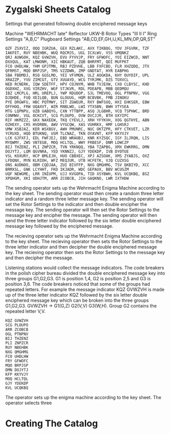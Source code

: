 # Zygalski Sheets Catalog

Settings that generated following double enciphered message keys

Machine "WEHRMACHT late"
Reflector UKW-B
Rotor Types "III II I"
Ring Settings "A,B,C"
Plugboard Settings "AB,CD,EF,GH,IJ,KL,MN,OP,QR,ST"

```
QZF ZSXVIZ, OQQ IGRZUA, GEX RZLAKC, AVX TIKBQG, YDV JFGVRK, TZF IAKFET, RUY NBEHBK, WUQ RQCMJS, UGL ICXLWV, VSS UMQNKZ
QRJ AUWGOH, KQZ GVWZVH, EVU FYVVJP, FRY GFWOFC, YOI EIZWCD, NNT DXXQUL, KAT LMWONM, XIC HBKAUT, ZQB BHRFMT, QDI MUFPKT
FCO UHDLHW, YHM GPJTMN, RBJ PZDVHE, LBB FXFCBD, FLR XHZQDQ, JTX QFRMST, MQO BRPJSP, TMS VZZDWN, ZMP GNDTAT, HYR EABPHG
SBA FBDMDJ, RSQ GGSLMO, YEI VFVMQN, ULZ AOGKDA, KHY OUYDIF, UPL XRAZZP, YVU ZIMCGT, GTV XUUAYD, WCG TYRJMK, DZS TOXVCL
NED RCNERK, IQW SDETFF, HPV COJNYM, WHB TVJEXW, CXO CLBYSC, KHD OGDXHZ, XXG VIRZHV, WGF STJKVR, RDL PDEAPB, MBB QEDMQU
IBZ LMCPLG, HRL UREPLJ, YWP RDUDOP, SJL TMEVOQ, OGL PTNPNV, VGG DJQHDE, FUQ XEILQB, BUN GLOUUG, HQM BCBVBK, FMB JINOKU
PYE DRGWFU, HBC PQTMWY, SIT ZGWEUR, RXY BWFSUQ, HXI EHKSER, EBW OFFHOQ, FRW UQAXVT, WZR RNBLWO, LWI YTXSBN, BWH VTYSEA
MTG LQPNPU, UZB UABQYG, CXN YTTBPP, ASQ JLGBHR, VCQ TSPHWC, BRD CONMWV, VGL OCKCVT, SCG PLOUPO, OVW DVCJJR, BTH UXYIPC
RIF HKMZZZ, GKX NAXEEW, TKQ CYEVLJ, XRH YFYKVH, XOG QGTHYE, ABN OZHEXY, CRS HVDRBN, AWV VYGCQW, XAS VUHRKX, HMF LGHSRJ
UMW XSBJAZ, KER WSXBGV, AWH PMUNRC, NUC OKTZPR, HFY CTKVET, LZR YCRUXD, HQO BTUKNQ, USM TLCNAZ, TKN OYAVNT, KFP KKYVJY
LCK GJFXFJ, EDL FWFJEJ, EBD WRAUBJ, KNR KYZSQC, IGY ILJRQN, LIS MYQWMY, ZWS VBTEGB, MOQ HCLTQL, WWY FRBESF, DNM LDWCZP
BIJ THZENZ, PLI ZNPZCR, TVN YRKNQQ, YBA TZAPBG, XMX EWKRRG, DMN DOJYTJ, LQM QGVNRA, YED YKNNZJ, GJY YDEKDP, IVB DYOTUE
VSL KOXURY, HCP BMLEJH, HUO CBBXEC, XPJ AZSOAK, XMS ZYABJS, OXZ LFDQNX, MYN KLRIOH, WFZ MEQJUR, UTB HCFETK, VJQ CUZXSG
ONS AUDNOO, OBM CQDJAA, ZUI BIVFFP, NXG QMGHMG, TSV QKBIYD, XCC BRMXSL, GNK LCYHHT, FKD IKJADR, WDC GEPAUX, BBV WCUSZM
UQF NEWGME, LRR INIUPM, UJJ KVGOPA, TID XSYBWH, KVL UCQKBQ, BSZ XPQHGM, XKI UDHJTM, ARR ZCOBCB, JIH GAQKNO, LWR IXTHDW
```

The sending operator sets up the Wehrmacht Enigma Machine according to the key sheet.
The sending operator must then create a random three letter indicator and a random three letter message key.
The sending operator will set the Rotor Settings to the indicator and then double encipher the message key.
The sending operator will then set the Rotor Settings to the message key and encipher the message.
The sending operator will then send the three letter indicator followed by the six letter double enciphered message key followed by the enciphered message.

The recieving operator sets up the Wehrmacht Enigma Machine according to the key sheet.
The recieving operator then sets the Rotor Settings to the three letter indicator and then decipher the double enciphered message key.
The recieving operator then sets the Rotor Settings to the message key and then decipher the message.

Listening stations would collect the message indicators. 
The code breakers in the polish cipher bureau divided the double enciphered message key into three groups G1,G2,G3. 
G1 is position 1,4, G2 is position 2,5 and G3 is position 3,6. 
The code breakers noticed that some of the groups had repeated letters.
For example the message indicator KQZ GVWZVH is made up of the three letter indicator KQZ followed by the six letter double enciphered message key which can be broken into the three groups G1,G2,G3.
GVWZVH -> G1(G,Z) G2(V,V) G3(W,H).
Group G2 contains the repeated letter V,V.

```
KQZ GVWZVH
SCG PLOUPO
ARR ZCOBCB
OGL PTNPNV
BIJ THZENZ
PLI ZNPZCR
RUY NBEHBK
NXG QMGHMG
FCO UHDLHW
FRY GFWOFC
MQO BRPJSP
DMN DOJYTJ
KFP KKYVJY
MOQ HCLTQL
GJY YDEKDP
KVL UCQKBQ
```

The operator sets up the enigma machine according to the key sheet. The operator selects
three

# Creating The Catalog
